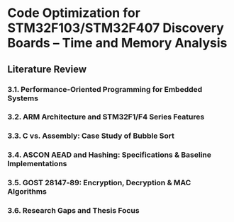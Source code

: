 # Code Optimization for STM32F103/STM32F407 Discovery Boards – Time and Memory Analysis

## Literature Review

### 3.1. Performance‑Oriented Programming for Embedded Systems  

### 3.2. ARM Architecture and STM32F1/F4 Series Features  

### 3.3. C vs. Assembly: Case Study of Bubble Sort  

### 3.4. ASCON AEAD and Hashing: Specifications & Baseline Implementations  

### 3.5. GOST 28147‑89: Encryption, Decryption & MAC Algorithms  

### 3.6. Research Gaps and Thesis Focus  